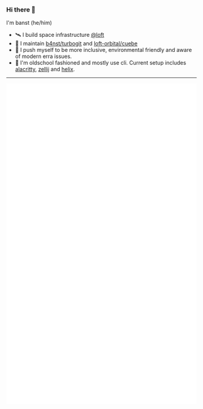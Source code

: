 ### Hi there 👋

I'm banst (he/him)

- 🛰️ I build space infrastructure [@loft](https://github.com/loft-orbital)
- 🐙 I maintain [b4nst/turbogit](https://github.com/b4nst/turbogit) and [loft-orbital/cuebe](https://github.com/loft-orbital/cuebe)
- 🌱 I push myself to be more inclusive, environmental friendly and aware of modern erra issues.
- 💾 I'm oldschool fashioned and mostly use cli. Current setup includes [alacritty](https://github.com/alacritty/alacritty), [zellij](https://github.com/zellij-org/zellij) and [helix](https://github.com/helix-editor/helix).

<hr>

![Metrics](/github-metrics.svg)
